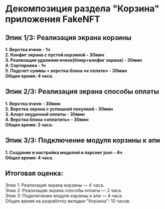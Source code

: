 #  Декомпозиция раздела "Корзина" приложения FakeNFT

## Эпик 1/3: Реализация экрана корзины
**1. Верстка ячеек - 1ч**  
**2. Конфиг экрана с пустой корзиной - 30мин**  
**3. Реализация удаления ячеек(блюр+конфиг экрана) - 30мин**   
**4. Сортировка - 1ч**   
**5. Подсчет суммы + верстка блока «к оплате» - 30мин**   
**Общее время: 4 часа.**   

## Эпик 2/3: Реализация экрана способы оплаты  
**1. Верстка ячеек - 30мин**   
**2. Верстка экрана с успешной покупкой - 30мин**   
**3. Алерт неудачной оплаты - 30мин**   
**4. Верстка блока «оплатить» - 30мин**   
**Общее время: 2 часа.**  

## Эпик 3/3: Подключение модуля корзины к апи    
**1. Создание и настройка моделей и парсинг json - 4ч**    
**Общее время: 4 часа.**  
  
## Итоговая оценка:
Эпик 1: Реализация экрана корзины — 4 часа.  
Эпик 2: Реализация экрана способы оплаты — 2 часа.  
Эпик 3: Подключение модуля корзины к апи — 4 часа.  
Общее время на разработку вкладки "Корзина": 10 часов.
